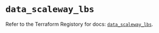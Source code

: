 # `data_scaleway_lbs`

Refer to the Terraform Registory for docs: [`data_scaleway_lbs`](https://www.terraform.io/docs/providers/scaleway/d/lbs).
